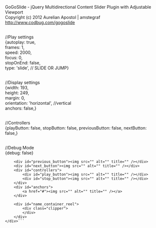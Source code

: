 GoGoSlide - jQuery Multidirectional Content Slider Plugin with Adjustable Viewport<br />
Copyright (c) 2012 Aurelian Apostol | amstegraf<br />
http://www.codbug.com/gogoslide<br /><br />

//Play settings<br />
{autoplay: true,<br />
frames: 1,<br />
speed: 2000,<br />
focus: 0,<br />
stopOnEnd: false,<br />
type: 'slide', // SLIDE OR JUMP}<br /><br />
			
//Display settings<br />
{width: 193,<br />
height: 249,<br />
margin: 0,<br />
orientation: 'horizontal', //vertical<br />
anchors: false,}<br /><br />
			
//Controllers<br />
{playButton: false,
stopButton: false,
previousButton: false,
nextButton: false,}<br /><br />

//Debug Mode<br />
{debug: false}

```<div id="name_container">
	<div id="previous_button"><img src="" alt="" title="" /></div>
	<div id="next_button"><img src="" alt="" title="" /></div>
	<div id="controllers">
		<div id="play_button"><img src="" alt="" title="" /></div>
		<div id="stop_button"><img src="" alt="" title="" /></div>
	</div>
	<div id="anchors">
		<a href="#"><img src="" alt="" title="" /></a>
	</div>
	
	<div id="name_container_reel">	
		<div class="clipper">
		</div>
	</div>
</div>```